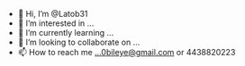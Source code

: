 - 👋 Hi, I’m @Latob31
- 👀 I’m interested in ...
- 🌱 I’m currently learning ...
- 💞️ I’m looking to collaborate on ...
- 📫 How to reach me ...0bileye@gmail.com or 4438820223

<!---
Latob31/Latob31 is a ✨ special ✨ repository because its `README.md` (this file) appears on your GitHub profile.
You can click the Preview link to take a look at your changes.
--->

